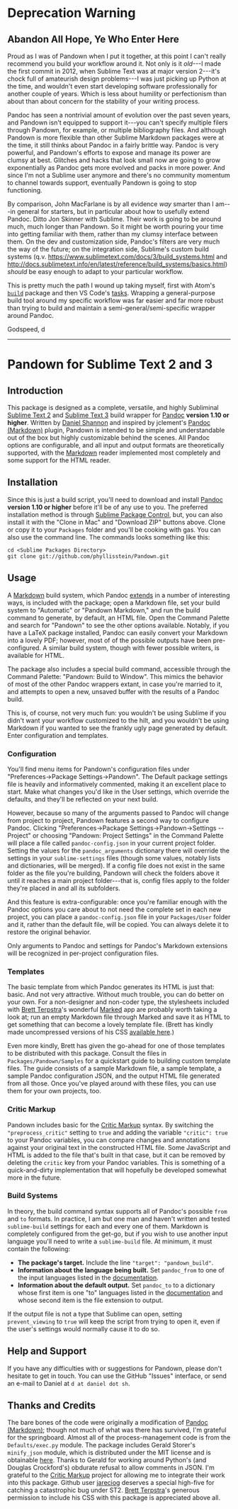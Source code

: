 # Deprecation Warning
## Abandon All Hope, Ye Who Enter Here
Proud as I was of Pandown when I put it together, at this point I can't really recommend you build your workflow around it. Not only is it _old_---I made the first commit in 2012, when Sublime Text was at major version 2---it's chock full of amateurish design problems---I was just picking up Python at the time, and wouldn't even start developing software professionally for another couple of years. Which is less about humility or perfectionism than about than about concern for the stability of your writing process.

Pandoc has seen a nontrivial amount of evolution over the past seven years, and Pandown isn't equipped to support it---you can't specify multiple filers through Pandown, for example, or multiple bibliography files. And although Pandown is more flexible than other Sublime Markdown packages were at the time, it still thinks about Pandoc in a fairly brittle way. Pandoc is very powerful, and Pandown's efforts to expose and manage its power are clumsy at best. Glitches and hacks that look small now are going to grow exponentially as Pandoc gets more evolved and packs in more power. And since I'm not a Sublime user anymore and there's no community momentum to channel towards support, eventually Pandown is going to stop functioning.

By comparison, John MacFarlane is by all evidence _way_ smarter than I am---in general for starters, but in particular about how to usefully extend Pandoc. Ditto Jon Skinner with Sublime. Their work is going to be around much, much longer than Pandown. So it might be worth pouring your time into getting familiar with them, rather than my clumsy interface between them. On the dev and customization side, Pandoc's filters are very much the way of the future; on the integration side, Sublime's custom build systems (q.v. <https://www.sublimetext.com/docs/3/build_systems.html> and <http://docs.sublimetext.info/en/latest/reference/build_systems/basics.html>) _should_ be easy enough to adapt to your particular workflow.

This is pretty much the path I wound up taking myself, first with Atom's [`build`](https://github.com/noseglid/atom-build) package and then VS Code's [tasks](https://code.visualstudio.com/docs/editor/tasks). Wrapping a general-purpose build tool around my specific workflow was far easier and far more robust than trying to build and maintain a semi-general/semi-specific wrapper around Pandoc.

Godspeed,
d

---

# Pandown for Sublime Text 2 and 3
## Introduction
This package is designed as a complete, versatile, and highly Subliminal [Sublime Text 2](http://sublimetext.com) and [Sublime Text 3](http://sublimetext.com/3) build wrapper for [Pandoc][] **version 1.10 or higher**. Written by [Daniel Shannon](http://daniel.sh) and inspired by jclement's [Pandoc (Markdown)](https://github.com/jclement/SublimePandoc) plugin, Pandown is intended to be simple and understandable out of the box but highly customizable behind the scenes. All Pandoc options are configurable, and all input and output formats are theoretically supported, with the [Markdown][] reader implemented most completely and some support for the HTML reader.


## Installation
Since this is just a build script, you'll need to download and install [Pandoc][] **version 1.10 or higher** before it'll be of any use to you. The preferred installation method is through [Sublime Package Control](http://wbond.net/sublime_packages/package_control), but, you can also install it with the "Clone in Mac" and "Download ZIP" buttons above. Clone or copy it to your `Packages` folder and you'll be cooking with gas. You can also use the command line. The commands looks something like this:

    cd <Sublime Packages Directory>
    git clone git://github.com/phyllisstein/Pandown.git


## Usage
A [Markdown][] build system, which Pandoc [extends](http://johnmacfarlane.net/pandoc/README.html#pandocs-markdown) in a number of interesting ways, is included with the package; open a Markdown file, set your build system to "Automatic" or "Pandown Markdown," and run the build command to generate, by default, an HTML file. Open the Command Palette and search for "Pandown" to see the other options available. Notably, if you have a LaTeX package installed, Pandoc can easily convert your Markdown into a lovely PDF; however, most of of the possible outputs have been pre-configured. A similar build system, though with fewer possible writers, is available for HTML.

The package also includes a special build command, accessible through the Command Palette: "Pandown: Build to Window". This mimics the behavior of most of the other Pandoc wrappers extant, in case you're married to it, and attempts to open a new, unsaved buffer with the results of a Pandoc build.

This is, of course, not very much fun: you wouldn't be using Sublime if you didn't want your workflow customized to the hilt, and you wouldn't be using Markdown if you wanted to see the frankly ugly page generated by default. Enter configuration and templates.


### Configuration
You'll find menu items for Pandown's configuration files under "Preferences&rarr;Package Settings&rarr;Pandown". The Default package settings file is heavily and informatively commented, making it an excellent place to start. Make what changes you'd like in the User settings, which override the defaults, and they'll be reflected on your next build.

However, because so many of the arguments passed to Pandoc will change from project to project, Pandown features a second way to configure Pandoc. Clicking "Preferences&rarr;Package Settings&rarr;Pandown&rarr;Settings -- Project" or choosing "Pandown: Project Settings" in the Command Palette will place a file called `pandoc-config.json` in your current project folder. Setting the values for the `pandoc_arguments` dictionary there will override the settings in your `sublime-settings` files (though some values, notably lists and dictionaries, will be merged). If a config file does not exist in the same folder as the file you're building, Pandown will check the folders above it until it reaches a main project folder---that is, config files apply to the folder they're placed in and all its subfolders.

And this feature is extra-configurable: once you're familiar enough with the Pandoc options you care about to not need the complete set in each new project, you can place a `pandoc-config.json` file in your `Packages/User` folder and it, rather than the default file, will be copied. You can always delete it to restore the original behavior.

Only arguments to Pandoc and settings for Pandoc's Markdown extensions will be recognized in per-project configuration files.

### Templates
The basic template from which Pandoc generates its HTML is just that: basic. And not very attractive. Without much trouble, you can do better on your own. For a non-designer and non-coder type, the stylesheets included with [Brett Terpstra](http://brettterpstra.com)'s wonderful [Marked](http://markedapp.com) app are probably worth taking a look at; run an empty Markdown file through Marked and save it as HTML to get something that can become a lovely template file. (Brett has kindly made uncompressed versions of his CSS [available here](http://support.markedapp.com/kb/how-to-tips-and-tricks/writing-custom-css-for-marked).)

Even more kindly, Brett has given the go-ahead for one of those templates to be distributed with this package. Consult the files in `Packages/Pandown/Samples` for a quickstart guide to building custom template files. The guide consists of a sample Markdown file, a sample template, a sample Pandoc configuration JSON, and the output HTML file generated from all those. Once you've played around with these files, you can use them for your own projects, too.

### Critic Markup
Pandown includes basic for the [Critic Markup][critic] syntax. By switching the `"preprocess_critic"` setting to `true` and adding the variable `"critic": true` to your Pandoc variables, you can compare changes and annotations against your original text in the constructed HTML file. Some JavaScript and HTML is added to the file that's built in that case, but it can be removed by deleting the `critic` key from your Pandoc variables. This is something of a quick-and-dirty implementation that will hopefully be developed somewhat more in the future.

### Build Systems
In theory, the build command syntax supports all of Pandoc's possible `from` and `to` formats. In practice, I am but one man and haven't written and tested `sublime-build` settings for each and every one of them. Markdown is completely configured from the get-go, but if you wish to use another input language you'll need to write a `sublime-build` file. At minimum, it must contain the following:

* **The package's target.** Include the line `"target": "pandown_build"`.
* **Information about the language being built.** Set `pandoc_from` to one of the input languages listed in the [documentation].
* **Information about the default output.** Set `pandoc_to` to a dictionary whose first item is one "to" languages listed in the [documentation] and whose second item is the file extension to output.

If the output file is not a type that Sublime can open, setting `prevent_viewing` to `true` will keep the script from trying to open it, even if the user's settings would normally cause it to do so.

## Help and Support
If you have any difficulties with or suggestions for Pandown, please don't hesitate to get in touch. You can use the GitHub "Issues" interface, or send an e-mail to Daniel at `d at daniel dot sh`.

## Thanks and Credits
The bare bones of the code were originally a modification of [Pandoc (Markdown)](https://github.com/jclement/SublimePandoc); though not much of what was there has survived, I'm grateful for the springboard. Almost all of the process-management code is from the `Defaults/exec.py` module. The package includes Gerald Storer's `minify_json` module, which is distributed under the MIT license and is obtainable [here](https://github.com/getify/JSON.minify). Thanks to Gerald for working around Python's (and Douglas Crockford's) obdurate refusal to allow comments in JSON. I'm grateful to the [Critic Markup][critic] project for allowing me to integrate their work into this package. Github user [jareciog](https://github.com/jareciog) deserves a special high-five for catching a catastrophic bug under ST2. [Brett Terpstra](http://brettterpstra.com)'s generous permission to include his CSS with this package is appreciated above all.




[pandown]: http://sublime.daniel.sh/pandown/ "Pandown Home"
[pandoc]: http://johnmacfarlane.net/pandoc/ "Pandoc Home"
[markdown]: http://daringfireball.net/projects/markdown/ "Daring Fireball: Markdown"
[documentation]: http://johnmacfarlane.net/pandoc/README.html "Pandoc: README"
[critic]: http://criticmarkup.com "Critic Markup"
